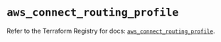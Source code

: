 # `aws_connect_routing_profile`

Refer to the Terraform Registry for docs: [`aws_connect_routing_profile`](https://registry.terraform.io/providers/hashicorp/aws/5.33.0/docs/resources/connect_routing_profile).
